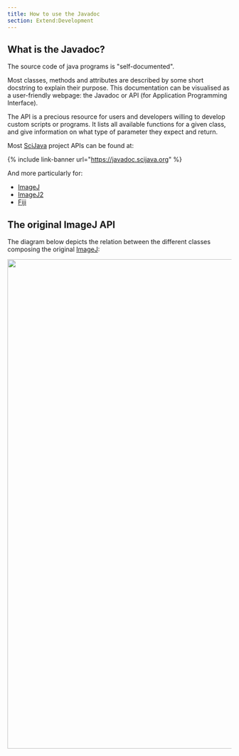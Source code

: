 ```yaml
---
title: How to use the Javadoc
section: Extend:Development
---
```


## What is the Javadoc?

The source code of java programs is "self-documented".

Most classes, methods and attributes are described by some short docstring to explain their purpose. This documentation can be visualised as a user-friendly webpage: the Javadoc or API (for Application Programming Interface).

The API is a precious resource for users and developers willing to develop custom scripts or programs. It lists all available functions for a given class, and give information on what type of parameter they expect and return.

Most [SciJava](/libs/scijava) project APIs can be found at:

{% include link-banner url="https://javadoc.scijava.org" %}

And more particularly for:

-   [ImageJ](https://javadoc.scijava.org/ImageJ1)
-   [ImageJ2](https://javadoc.scijava.org/ImageJ2)
-   [Fiji](https://javadoc.scijava.org/Fiji/)

## The original ImageJ API

The diagram below depicts the relation between the different classes composing the original [ImageJ](/software/imagej):

<img src="/media/scripting/imagej-api-diagram.jpg" width="1100"/>
